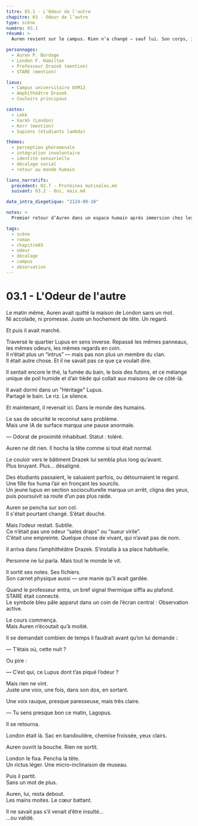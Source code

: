 ```yaml
---
titre: 03.1 - L'Odeur de l'autre
chapitre: 03 - Odeur de l’autre
type: scène
numéro: 03.1
résumé: >
  Auren revient sur le campus. Rien n’a changé — sauf lui. Son corps, imprégné de l’odeur des Lupus, déclenche des réactions qu’il ne comprend pas. Il marche, il observe, il doute… et croise à nouveau London.

personnages:
  - Auren P. Bordage
  - London F. Hamilton
  - Professeur Drazek (mention)
  - STARE (mention)

lieux:
  - Campus universitaire UVM12
  - Amphithéâtre Drazek
  - Couloirs principaux

castes:
  - Lekk
  - Varkh (London)
  - Korr (mention)
  - Sapiens (étudiants lambda)

thèmes:
  - perception phéromonale
  - intégration involontaire
  - identité sensorielle
  - décalage social
  - retour au monde humain

liens_narratifs:
  précédent: 02.7 - Protéines matinales.md
  suivant: 03.2 - Oui, mais.md

date_intra_diegetique: "2124-09-10"

notes: >
  Premier retour d’Auren dans un espace humain après immersion chez les Lupus. L’odeur sert de narration implicite : ce n’est plus un “humain qui veut comprendre” — c’est un “humain qui porte quelque chose”. La tension est sociale, non sexuelle. L’étrangeté monte d’un cran.

tags:
  - scène
  - roman
  - chapitre03
  - odeur
  - décalage
  - campus
  - observation
---
```


# 03.1 - L'Odeur de l'autre

Le matin même, Auren avait quitté la maison de London sans un mot.  
Ni accolade, ni promesse. Juste un hochement de tête. Un regard.

Et puis il avait marché.

Traversé le quartier Lupus en sens inverse. Repassé les mêmes panneaux, les mêmes odeurs, les mêmes regards en coin.  
Il n’était plus un “intrus” — mais pas non plus un membre du clan.  
Il était autre chose. Et il ne savait pas ce que ça voulait dire.

Il sentait encore le thé, la fumée du bain, le bois des futons, et ce mélange unique de poil humide et d’air tiède qui collait aux maisons de ce côté-là.

Il avait dormi dans un "Héritage" Lupus.  
Partagé le bain. Le riz. Le silence.

Et maintenant, il revenait ici. Dans le monde des humains.

Le sas de sécurité le reconnut sans problème.  
Mais une IA de surface marqua une pause anormale.

— Odorat de proximité inhabituel. Statut : toléré.

Auren ne dit rien. Il hocha la tête comme si tout était normal.

Le couloir vers le bâtiment Drazek lui sembla plus long qu’avant.  
Plus bruyant. Plus… désaligné.

Des étudiants passaient, le saluaient parfois, ou détournaient le regard.  
Une fille fox huma l’air en fronçant les sourcils.  
Un jeune lupus en section socioculturelle marqua un arrêt, cligna des yeux, puis poursuivit sa route d’un pas plus raide.

Auren se pencha sur son col.  
Il s'était pourtant changé. S’était douché.

Mais l’odeur restait. Subtile.  
Ce n’était pas une odeur “sales draps” ou “sueur virile”.  
C’était une empreinte. Quelque chose de vivant, qui n’avait pas de nom.

Il arriva dans l’amphithéâtre Drazek. S’installa à sa place habituelle.

Personne ne lui parla. Mais tout le monde le vit.

Il sortit ses notes. Ses fichiers.  
Son carnet physique aussi — une manie qu’il avait gardée.

Quand le professeur entra, un bref signal thermique siffla au plafond.  
STARE était connecté.  
Le symbole bleu pâle apparut dans un coin de l’écran central : Observation active.

Le cours commença.  
Mais Auren n’écoutait qu’à moitié.

Il se demandait combien de temps il faudrait avant qu’on lui demande :

— T’étais où, cette nuit ?

Ou pire :

— C’est qui, ce Lupus dont t’as piqué l’odeur ?

Mais rien ne vint.  
Juste une voix, une fois, dans son dos, en sortant.

Une voix rauque, presque paresseuse, mais très claire.

— Tu sens presque bon ce matin, Lagopus.

Il se retourna.

London était là. Sac en bandoulière, chemise froissée, yeux clairs.

Auren ouvrit la bouche. Rien ne sortit.

London le fixa. Pencha la tête.  
Un rictus léger. Une micro-inclinaison de museau.

Puis il partit.  
Sans un mot de plus.

Auren, lui, resta debout.  
Les mains moites. Le cœur battant.

Il ne savait pas s’il venait d’être insulté…  
…ou validé.
